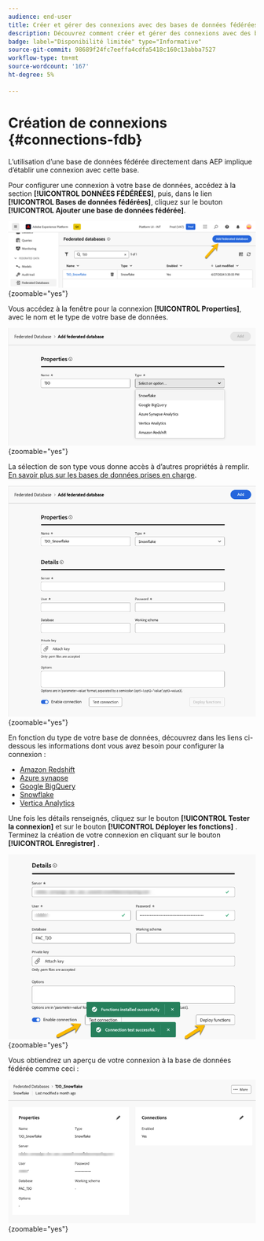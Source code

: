 ```yaml
---
audience: end-user
title: Créer et gérer des connexions avec des bases de données fédérées
description: Découvrez comment créer et gérer des connexions avec des bases de données fédérées
badge: label="Disponibilité limitée" type="Informative"
source-git-commit: 98689f24fc7eeffa4cdfa5418c160c13abba7527
workflow-type: tm+mt
source-wordcount: '167'
ht-degree: 5%

---
```


# Création de connexions {#connections-fdb}

L’utilisation d’une base de données fédérée directement dans AEP implique d’établir une connexion avec cette base.

Pour configurer une connexion à votre base de données, accédez à la section **[!UICONTROL DONNÉES FÉDÉRÉES]**, puis, dans le lien **[!UICONTROL Bases de données fédérées]**, cliquez sur le bouton **[!UICONTROL Ajouter une base de données fédérée]**.

![](assets/connections_list.png){zoomable="yes"}

Vous accédez à la fenêtre pour la connexion **[!UICONTROL Properties]**, avec le nom et le type de votre base de données.

![](assets/connections_name.png){zoomable="yes"}

La sélection de son type vous donne accès à d’autres propriétés à remplir. [En savoir plus sur les bases de données prises en charge](federated-db.md).

![](assets/connections_details.png){zoomable="yes"}

En fonction du type de votre base de données, découvrez dans les liens ci-dessous les informations dont vous avez besoin pour configurer la connexion :
* [Amazon Redshift](federated-db.md#amazon-redshift)
* [Azure synapse](federated-db.md#azure-synapse-redshift)
* [Google BigQuery](federated-db.md#google-big-query)
* [Snowflake](federated-db.md#snowflake)
* [Vertica Analytics](federated-db.md#vertica-analytics)

Une fois les détails renseignés, cliquez sur le bouton **[!UICONTROL Tester la connexion]** et sur le bouton **[!UICONTROL Déployer les fonctions]** .
Terminez la création de votre connexion en cliquant sur le bouton **[!UICONTROL Enregistrer]** .

![](assets/connections_testdeploy.png){zoomable="yes"}

Vous obtiendrez un aperçu de votre connexion à la base de données fédérée comme ceci :

![](assets/connections_overview.png){zoomable="yes"}